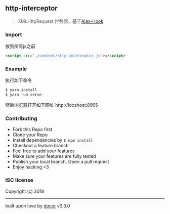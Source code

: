 ## http-interceptor
> XMLHttpRequest 拦截器，基于[Ajax-Hook](https://github.com/wendux/Ajax-hook)

### Import
放到所有js之前
```html
<script src="./content/http-interceptor.js"></script>
```

### Example
执行如下命令
```bash
$ yarn install
$ yarn run serve
```
然后浏览器打开如下网址
http://locahost:8965

### Contributing
- Fork this Repo first
- Clone your Repo
- Install dependencies by `$ npm install`
- Checkout a feature branch
- Feel free to add your features
- Make sure your features are fully tested
- Publish your local branch, Open a pull request
- Enjoy hacking <3

### ISC license
Copyright (c) 2018 



---
built upon love by [docor](https://github.com/turingou/docor.git) v0.3.0
